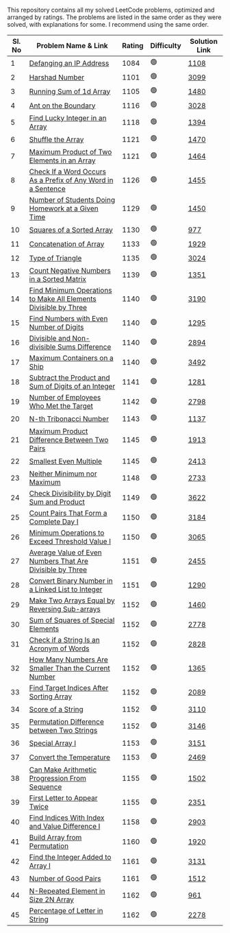This repository contains all my solved LeetCode problems, optimized and arranged by ratings. The problems are listed in the same order as they were solved, with explanations for some. I recommend using the same order.

| Sl. No | Problem Name & Link                                | Rating | Difficulty | Solution Link                        |
| ------ | -------------------------------------------------- | ------ | ---------- | ------------------------------------ |
| 1 | [Defanging an IP Address](https://leetcode.com/problems/defanging-an-ip-address/) | 1084 | 🟢 | [1108](https://github.com/Sudeepsd/Leetcode-Journey-Easy-to-Hard/blob/main/1000/1108.cpp) |
| 2 | [Harshad Number](https://leetcode.com/problems/harshad-number/) | 1101 | 🟢 | [3099](https://github.com/Sudeepsd/Leetcode-Journey-Easy-to-Hard/blob/main/3000/3099.cpp) |
| 3 | [Running Sum of 1d Array](https://leetcode.com/problems/running-sum-of-1d-array/description/) | 1105 | 🟢 | [1480](https://github.com/Sudeepsd/Leetcode-Journey-Easy-to-Hard/blob/main/1000/1480.cpp) |
| 4 | [Ant on the Boundary](https://leetcode.com/problems/ant-on-the-boundary/description/) | 1116 | 🟢 | [3028](https://github.com/Sudeepsd/Leetcode-Journey-Easy-to-Hard/blob/main/3000/3028.cpp) |
| 5 | [Find Lucky Integer in an Array](https://leetcode.com/problems/find-lucky-integer-in-an-array/description/) | 1118 | 🟢 | [1394](https://github.com/Sudeepsd/Leetcode-Journey-Easy-to-Hard/blob/main/1000/1394.cpp) |
| 6 | [Shuffle the Array](https://leetcode.com/problems/shuffle-the-array/description/) | 1121 | 🟢 | [1470](https://github.com/Sudeepsd/Leetcode-Journey-Easy-to-Hard/blob/main/1000/1470.cpp) |
| 7 | [Maximum Product of Two Elements in an Array](https://leetcode.com/problems/shuffle-the-array/description/) | 1121 | 🟢 | [1464](https://github.com/Sudeepsd/Leetcode-Journey-Easy-to-Hard/blob/main/1000/1464.cpp) |
| 8 | [Check If a Word Occurs As a Prefix of Any Word in a Sentence](https://leetcode.com/problems/check-if-a-word-occurs-as-a-prefix-of-any-word-in-a-sentence/description/) | 1126 | 🟢 | [1455](https://github.com/Sudeepsd/Leetcode-Journey-Easy-to-Hard/blob/main/1000/1455.cpp) |
| 9 | [Number of Students Doing Homework at a Given Time](https://leetcode.com/problems/number-of-students-doing-homework-at-a-given-time/description/) | 1129 | 🟢 | [1450](https://github.com/Sudeepsd/Leetcode-Journey-Easy-to-Hard/blob/main/1000/1450.cpp) |
| 10 | [Squares of a Sorted Array](https://leetcode.com/problems/squares-of-a-sorted-array/description/) | 1130 | 🟢 | [977](https://github.com/Sudeepsd/Leetcode-Journey-Easy-to-Hard/blob/main/500/977.cpp) |
| 11 | [Concatenation of Array](https://leetcode.com/problems/concatenation-of-array/description/) | 1133 | 🟢 | [1929](https://github.com/Sudeepsd/Leetcode-Journey-Easy-to-Hard/blob/main/1500/1929.cpp) |
| 12 | [Type of Triangle](https://leetcode.com/problems/type-of-triangle/description/) | 1135 | 🟢 | [3024](https://github.com/Sudeepsd/Leetcode-Journey-Easy-to-Hard/blob/main/3000/3024.cpp) |
| 13 | [Count Negative Numbers in a Sorted Matrix](https://leetcode.com/problems/count-negative-numbers-in-a-sorted-matrix/description/) | 1139 | 🟢 | [1351](https://github.com/Sudeepsd/Leetcode-Journey-Easy-to-Hard/blob/main/1000/1351.cpp) |
| 14 | [Find Minimum Operations to Make All Elements Divisible by Three](https://leetcode.com/problems/find-minimum-operations-to-make-all-elements-divisible-by-three/description/) | 1140 | 🟢 | [3190](https://github.com/Sudeepsd/Leetcode-Journey-Easy-to-Hard/blob/main/3000/3190.cpp) |
| 15 | [Find Numbers with Even Number of Digits](https://leetcode.com/problems/find-numbers-with-even-number-of-digits/) | 1140 | 🟢 | [1295](https://github.com/Sudeepsd/Leetcode-Journey-Easy-to-Hard/blob/main/1000/1295.cpp) |
| 16 | [Divisible and Non-divisible Sums Difference](https://leetcode.com/problems/divisible-and-non-divisible-sums-difference/) | 1140 | 🟢 | [2894](https://github.com/Sudeepsd/Leetcode-Journey-Easy-to-Hard/blob/main/2500/2894.cpp) |
| 17 | [Maximum Containers on a Ship](https://leetcode.com/problems/maximum-containers-on-a-ship/) | 1140 | 🟢 | [3492](https://github.com/Sudeepsd/Leetcode-Journey-Easy-to-Hard/blob/main/3000/3492.cpp) |
| 18 | [Subtract the Product and Sum of Digits of an Integer](https://leetcode.com/problems/subtract-the-product-and-sum-of-digits-of-an-integer/) | 1141 | 🟢 | [1281](https://github.com/Sudeepsd/Leetcode-Journey-Easy-to-Hard/blob/main/1000/1281.cpp) |
| 19 | [Number of Employees Who Met the Target](https://leetcode.com/problems/number-of-employees-who-met-the-target/description/) | 1142 | 🟢 | [2798](https://github.com/Sudeepsd/Leetcode-Journey-Easy-to-Hard/blob/main/2500/2798.cpp) |
| 20 | [N-th Tribonacci Number](https://leetcode.com/problems/n-th-tribonacci-number/description/) | 1143 | 🟢 | [1137](https://github.com/Sudeepsd/Leetcode-Journey-Easy-to-Hard/blob/main/1000/1137.cpp) |
| 21 | [Maximum Product Difference Between Two Pairs](https://leetcode.com/problems/maximum-product-difference-between-two-pairs/) | 1145 | 🟢 | [1913](https://github.com/Sudeepsd/Leetcode-Journey-Easy-to-Hard/blob/main/1500/1913.cpp) |
| 22 | [Smallest Even Multiple](https://leetcode.com/problems/smallest-even-multiple/description/) | 1145 | 🟢 | [2413](https://github.com/Sudeepsd/Leetcode-Journey-Easy-to-Hard/blob/main/2000/2413.cpp) |
| 23 | [Neither Minimum nor Maximum](https://leetcode.com/problems/neither-minimum-nor-maximum/) | 1148 | 🟢 | [2733](https://github.com/Sudeepsd/Leetcode-Journey-Easy-to-Hard/blob/main/2500/2733.cpp) |
| 24 | [Check Divisibility by Digit Sum and Product](https://leetcode.com/problems/check-divisibility-by-digit-sum-and-product/) | 1149 | 🟢 | [3622](https://github.com/Sudeepsd/Leetcode-Journey-Easy-to-Hard/blob/main/3500/3622.cpp) |
| 25 | [Count Pairs That Form a Complete Day I](https://leetcode.com/problems/count-pairs-that-form-a-complete-day-i/) | 1150 | 🟢 | [3184](https://github.com/Sudeepsd/Leetcode-Journey-Easy-to-Hard/blob/main/3000/3184.cpp) |
| 26 | [Minimum Operations to Exceed Threshold Value I](https://leetcode.com/problems/minimum-operations-to-exceed-threshold-value-i/) | 1150 | 🟢 | [3065](https://github.com/Sudeepsd/Leetcode-Journey-Easy-to-Hard/blob/main/3000/3065.cpp) |
| 27 | [Average Value of Even Numbers That Are Divisible by Three](https://leetcode.com/problems/average-value-of-even-numbers-that-are-divisible-by-three/) | 1151 | 🟢 | [2455](https://github.com/Sudeepsd/Leetcode-Journey-Easy-to-Hard/blob/main/2000/2455.cpp) |
| 28 | [Convert Binary Number in a Linked List to Integer](https://leetcode.com/problems/convert-binary-number-in-a-linked-list-to-integer/) | 1151 | 🟢 | [1290](https://github.com/Sudeepsd/Leetcode-Journey-Easy-to-Hard/blob/main/1000/1290.cpp) |
| 29 | [Make Two Arrays Equal by Reversing Sub-arrays](https://leetcode.com/problems/make-two-arrays-equal-by-reversing-subarrays/) | 1152 | 🟢 | [1460](https://github.com/Sudeepsd/Leetcode-Journey-Easy-to-Hard/blob/main/1000/1460.cpp) |
| 30 | [Sum of Squares of Special Elements](https://leetcode.com/problems/sum-of-squares-of-special-elements) | 1152 | 🟢 | [2778](https://github.com/Sudeepsd/Leetcode-Journey-Easy-to-Hard/blob/main/2500/2778.cpp) |
| 31 | [Check if a String Is an Acronym of Words](https://leetcode.com/problems/check-if-a-string-is-an-acronym-of-words) | 1152 | 🟢 | [2828](https://github.com/Sudeepsd/Leetcode-Journey-Easy-to-Hard/blob/main/2500/2828.cpp) |
| 32 | [How Many Numbers Are Smaller Than the Current Number](https://leetcode.com/problems/how-many-numbers-are-smaller-than-the-current-number/) | 1152 | 🟢 | [1365](https://github.com/Sudeepsd/Leetcode-Journey-Easy-to-Hard/blob/main/1000/1365.cpp) |
| 33 | [Find Target Indices After Sorting Array](https://leetcode.com/problems/find-target-indices-after-sorting-array/description/) | 1152 | 🟢 | [2089](https://github.com/Sudeepsd/Leetcode-Journey-Easy-to-Hard/blob/main/2000/2089.cpp) |
| 34 | [Score of a String](https://leetcode.com/problems/score-of-a-string/) | 1152 | 🟢 | [3110](https://github.com/Sudeepsd/Leetcode-Journey-Easy-to-Hard/blob/main/3000/3110.cpp) |
| 35 | [Permutation Difference between Two Strings](https://leetcode.com/problems/permutation-difference-between-two-strings/) | 1152 | 🟢 | [3146](https://github.com/Sudeepsd/Leetcode-Journey-Easy-to-Hard/blob/main/3000/3146.cpp) |
| 36 | [Special Array I](https://leetcode.com/problems/special-array-i/) | 1153 | 🟢 | [3151](https://github.com/Sudeepsd/Leetcode-Journey-Easy-to-Hard/blob/main/3000/3151.cpp) |
| 37 | [Convert the Temperature](https://leetcode.com/problems/convert-the-temperature/) | 1153 | 🟢 | [2469](https://github.com/Sudeepsd/Leetcode-Journey-Easy-to-Hard/blob/main/2000/2049.cpp) |
| 38 | [Can Make Arithmetic Progression From Sequence](https://leetcode.com/problems/can-make-arithmetic-progression-from-sequence/) | 1155 | 🟢 | [1502](https://github.com/Sudeepsd/Leetcode-Journey-Easy-to-Hard/blob/main/1500/1502.cpp) |
| 39 | [First Letter to Appear Twice](https://leetcode.com/problems/first-letter-to-appear-twice/) | 1155 | 🟢 | [2351](https://github.com/Sudeepsd/Leetcode-Journey-Easy-to-Hard/blob/main/2000/2351.cpp) |
| 40 | [Find Indices With Index and Value Difference I](https://leetcode.com/problems/find-indices-with-index-and-value-difference-i/) | 1158 | 🟢 | [2903](https://github.com/Sudeepsd/Leetcode-Journey-Easy-to-Hard/blob/main/2500/2903.cpp) |
| 41 | [Build Array from Permutation](https://leetcode.com/problems/build-array-from-permutation/) | 1160 | 🟢 | [1920](https://github.com/Sudeepsd/Leetcode-Journey-Easy-to-Hard/blob/main/1500/1920.cpp) |
| 42 | [Find the Integer Added to Array I](https://leetcode.com/problems/find-the-integer-added-to-array-i/) | 1161 | 🟢 | [3131](https://github.com/Sudeepsd/Leetcode-Journey-Easy-to-Hard/blob/main/3000/3131.cpp) |
| 43 | [Number of Good Pairs](https://leetcode.com/problems/number-of-good-pairs/) | 1161 | 🟢 | [1512](https://github.com/Sudeepsd/Leetcode-Journey-Easy-to-Hard/blob/main/1500/1512.cpp) |
| 44 | [N-Repeated Element in Size 2N Array](https://leetcode.com/problems/n-repeated-element-in-size-2n-array) | 1162 | 🟢 | [961](https://github.com/Sudeepsd/Leetcode-Journey-Easy-to-Hard/blob/main/500/961.cpp) |
| 45 | [Percentage of Letter in String](https://leetcode.com/problems/percentage-of-letter-in-string/description/) | 1162 | 🟢 | [2278](https://github.com/Sudeepsd/Leetcode-Journey-Easy-to-Hard/blob/main/2000/2278.cpp) |
